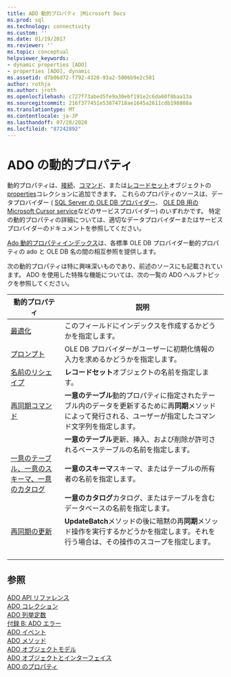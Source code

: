 ```yaml
---
title: ADO 動的プロパティ |Microsoft Docs
ms.prod: sql
ms.technology: connectivity
ms.custom: ''
ms.date: 01/19/2017
ms.reviewer: ''
ms.topic: conceptual
helpviewer_keywords:
- dynamic properties [ADO]
- properties [ADO], dynamic
ms.assetid: d7b06d72-f792-4328-93a2-5006b9e2c581
author: rothja
ms.author: jroth
ms.openlocfilehash: c727f73abed5fe9a30ebf191e2c6da60f8baa13a
ms.sourcegitcommit: 216f377451e53874718ae1645a2611cdb198808a
ms.translationtype: MT
ms.contentlocale: ja-JP
ms.lasthandoff: 07/28/2020
ms.locfileid: "87242892"
---
```

# <a name="ado-dynamic-properties"></a>ADO の動的プロパティ
動的プロパティは、[接続](../../../ado/reference/ado-api/connection-object-ado.md)、[コマンド](../../../ado/reference/ado-api/command-object-ado.md)、または[レコードセット](../../../ado/reference/ado-api/recordset-object-ado.md)オブジェクトの[properties](../../../ado/reference/ado-api/properties-collection-ado.md)コレクションに追加できます。 これらのプロパティのソースは、データプロバイダー ( [SQL Server の OLE DB プロバイダー](../../../ado/guide/appendixes/microsoft-ole-db-provider-for-sql-server.md)、 [OLE DB 用の Microsoft Cursor service](../../../ado/guide/appendixes/microsoft-cursor-service-for-ole-db-ado-service-component.md)などのサービスプロバイダー) のいずれかです。 特定の動的プロパティの詳細については、適切なデータプロバイダーまたはサービスプロバイダーのドキュメントを参照してください。  
  
 [Ado 動的プロパティインデックス](../../../ado/reference/ado-api/ado-dynamic-property-index.md)は、各標準 OLE DB プロバイダー動的プロパティの ado と OLE DB 名の間の相互参照を提供します。  
  
 次の動的プロパティは特に興味深いものであり、前述のソースにも記載されています。 ADO を使用した特殊な機能については、次の一覧の ADO ヘルプトピックを参照してください。  
  
|動的プロパティ|説明|  
|-|-|  
|[最適化](../../../ado/reference/ado-api/optimize-property-dynamic-ado.md)|このフィールドにインデックスを作成するかどうかを指定します。|  
|[プロンプト](../../../ado/reference/ado-api/prompt-property-dynamic-ado.md)|OLE DB プロバイダーがユーザーに初期化情報の入力を求めるかどうかを指定します。|  
|[名前のリシェイプ](../../../ado/reference/ado-api/reshape-name-property-dynamic-ado.md)|**レコードセット**オブジェクトの名前を指定します。|  
|[再同期コマンド](../../../ado/reference/ado-api/resync-command-property-dynamic-ado.md)|**一意のテーブル**動的プロパティに指定されたテーブル内のデータを更新するために再**同期**メソッドによって発行される、ユーザーが指定したコマンド文字列を指定します。|  
|[一意のテーブル、一意のスキーマ、一意のカタログ](../../../ado/reference/ado-api/unique-table-unique-schema-unique-catalog-properties-dynamic-ado.md)|**一意のテーブル**更新、挿入、および削除が許可されるベーステーブルの名前を指定します。<br /><br /> **一意のスキーマ**スキーマ、またはテーブルの所有者の名前を指定します。<br /><br /> **一意のカタログ**カタログ、またはテーブルを含むデータベースの名前を指定します。|  
|[再同期の更新](../../../ado/reference/ado-api/update-resync-property-dynamic-ado.md)|**UpdateBatch**メソッドの後に暗黙の再**同期**メソッド操作を実行するかどうかを指定します。それを行う場合は、その操作のスコープを指定します。|
| &nbsp; | &nbsp; |

## <a name="see-also"></a>参照  
 [ADO API リファレンス](../../../ado/reference/ado-api/ado-api-reference.md)   
 [ADO コレクション](../../../ado/reference/ado-api/ado-collections.md)   
 [ADO 列挙定数](../../../ado/reference/ado-api/ado-enumerated-constants.md)   
 [付録 B: ADO エラー](../../../ado/guide/appendixes/appendix-b-ado-errors.md)   
 [ADO イベント](../../../ado/reference/ado-api/ado-events.md)   
 [ADO メソッド](../../../ado/reference/ado-api/ado-methods.md)   
 [ADO オブジェクトモデル](../../../ado/reference/ado-api/ado-object-model.md)   
 [ADO オブジェクトとインターフェイス](../../../ado/reference/ado-api/ado-objects-and-interfaces.md)   
 [ADO のプロパティ](../../../ado/reference/ado-api/ado-properties.md)
